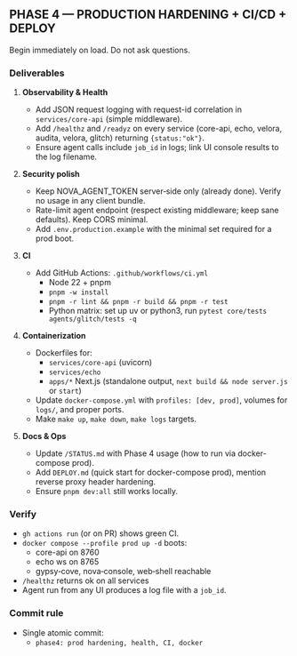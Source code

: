 ## PHASE 4 — PRODUCTION HARDENING + CI/CD + DEPLOY

Begin immediately on load. Do not ask questions.

### Deliverables
1) **Observability & Health**
   - Add JSON request logging with request-id correlation in `services/core-api` (simple middleware).
   - Add `/healthz` and `/readyz` on every service (core-api, echo, velora, audita, velora, glitch) returning `{status:"ok"}`.
   - Ensure agent calls include `job_id` in logs; link UI console results to the log filename.

2) **Security polish**
   - Keep NOVA_AGENT_TOKEN server‑side only (already done). Verify no usage in any client bundle.
   - Rate-limit agent endpoint (respect existing middleware; keep sane defaults). Keep CORS minimal.
   - Add `.env.production.example` with the minimal set required for a prod boot.

3) **CI**
   - Add GitHub Actions: `.github/workflows/ci.yml`
     - Node 22 + pnpm
     - `pnpm -w install`
     - `pnpm -r lint && pnpm -r build && pnpm -r test`
     - Python matrix: set up uv or python3, run `pytest core/tests agents/glitch/tests -q`

4) **Containerization**
   - Dockerfiles for:
     - `services/core-api` (uvicorn)
     - `services/echo`
     - `apps/*` Next.js (standalone output, `next build && node server.js` or `start`)
   - Update `docker-compose.yml` with `profiles: [dev, prod]`, volumes for `logs/`, and proper ports.
   - Make `make up`, `make down`, `make logs` targets.

5) **Docs & Ops**
   - Update `/STATUS.md` with Phase 4 usage (how to run via docker-compose prod).
   - Add `DEPLOY.md` (quick start for docker-compose prod), mention reverse proxy header hardening.
   - Ensure `pnpm dev:all` still works locally.

### Verify
- `gh actions run` (or on PR) shows green CI.
- `docker compose --profile prod up -d` boots:
  - core-api on 8760
  - echo ws on 8765
  - gypsy‑cove, nova‑console, web‑shell reachable
- `/healthz` returns ok on all services
- Agent run from any UI produces a log file with a `job_id`.

### Commit rule
- Single atomic commit:
  - `phase4: prod hardening, health, CI, docker`
